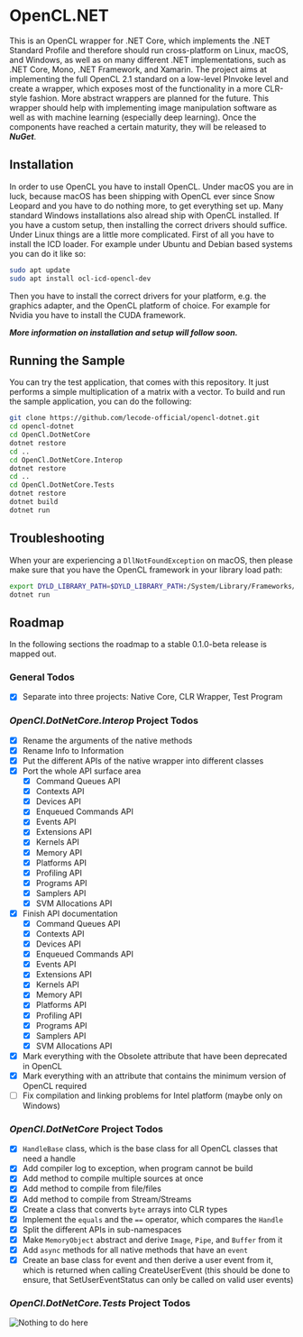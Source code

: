 
# OpenCL.NET

This is an OpenCL wrapper for .NET Core, which implements the .NET Standard Profile and therefore should run cross-platform on Linux, macOS, and Windows, as well as on many different .NET implementations, such as .NET Core, Mono, .NET Framework,
and Xamarin. The project aims at implementing the full OpenCL 2.1 standard on a low-level PInvoke level and create a wrapper, which exposes most of the functionality in a more CLR-style fashion. More abstract wrappers are planned for the future.
This wrapper should help with implementing image manipulation software as well as with machine learning (especially deep learning). Once the components have reached a certain maturity, they will be released to *__NuGet__*.

## Installation

In order to use OpenCL you have to install OpenCL. Under macOS you are in luck, because macOS has been shipping with OpenCL ever since Snow Leopard and you have to do nothing more, to get everything set up. Many standard Windows installations
also alread ship with OpenCL installed. If you have a custom setup, then installing the correct drivers should suffice. Under Linux things are a little more complicated. First of all you have to install the ICD loader. For example under Ubuntu
and Debian based systems you can do it like so:

```bash
sudo apt update
sudo apt install ocl-icd-opencl-dev
```

Then you have to install the correct drivers for your platform, e.g. the graphics adapter, and the OpenCL platform of choice. For example for Nvidia you have to install the CUDA framework.

*__More information on installation and setup will follow soon.__*

## Running the Sample

You can try the test application, that comes with this repository. It just performs a simple multiplication of a matrix with a vector. To build and run the sample application, you can do the following:

```bash
git clone https://github.com/lecode-official/opencl-dotnet.git
cd opencl-dotnet
cd OpenCl.DotNetCore
dotnet restore
cd ..
cd OpenCl.DotNetCore.Interop
dotnet restore
cd ..
cd OpenCl.DotNetCore.Tests
dotnet restore
dotnet build
dotnet run
```

## Troubleshooting

When your are experiencing a `DllNotFoundException` on macOS, then please make sure that you have the OpenCL framework in your library load path:

```bash
export DYLD_LIBRARY_PATH=$DYLD_LIBRARY_PATH:/System/Library/Frameworks/OpenCL.framework/OpenCL
dotnet run
```

## Roadmap

In the following sections the roadmap to a stable 0.1.0-beta release is mapped out.

### General Todos

- [x] Separate into three projects: Native Core, CLR Wrapper, Test Program

### *__OpenCl.DotNetCore.Interop__* Project Todos

- [x] Rename the arguments of the native methods
- [x] Rename Info to Information
- [x] Put the different APIs of the native wrapper into different classes
- [x] Port the whole API surface area
    - [x] Command Queues API
    - [x] Contexts API
    - [x] Devices API
    - [x] Enqueued Commands API
    - [x] Events API
    - [x] Extensions API
    - [x] Kernels API
    - [x] Memory API
    - [x] Platforms API
    - [x] Profiling API
    - [x] Programs API
    - [x] Samplers API
    - [x] SVM Allocations API
- [x] Finish API documentation
    - [x] Command Queues API
    - [x] Contexts API
    - [x] Devices API
    - [x] Enqueued Commands API
    - [x] Events API
    - [x] Extensions API
    - [x] Kernels API
    - [x] Memory API
    - [x] Platforms API
    - [x] Profiling API
    - [x] Programs API
    - [x] Samplers API
    - [x] SVM Allocations API
- [x] Mark everything with the Obsolete attribute that have been deprecated in OpenCL
- [x] Mark everything with an attribute that contains the minimum version of OpenCL required
- [ ] Fix compilation and linking problems for Intel platform (maybe only on Windows)

### *__OpenCl.DotNetCore__* Project Todos

- [x] `HandleBase` class, which is the base class for all OpenCL classes that need a handle
- [x] Add compiler log to exception, when program cannot be build
- [x] Add method to compile multiple sources at once
- [x] Add method to compile from file/files
- [x] Add method to compile from Stream/Streams
- [x] Create a class that converts `byte` arrays into CLR types
- [x] Implement the `equals` and the `==` operator, which compares the `Handle`
- [x] Split the different APIs in sub-namespaces
- [x] Make `MemoryObject` abstract and derive `Image`, `Pipe`, and `Buffer` from it
- [x] Add `async` methods for all native methods that have an `event`
- [x] Create an base class for event and then derive a user event from it, which is returned when calling CreateUserEvent (this should be done to ensure, that SetUserEventStatus can only be called on valid user events)

### *__OpenCl.DotNetCore.Tests__* Project Todos

![Nothing to do here](http://img4.wikia.nocookie.net/__cb20120208030738/meme/es/images/thumb/8/8a/Nothing-to-do-here.jpg/170px-Nothing-to-do-here.jpg)
